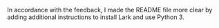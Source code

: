 In accordance with the feedback, I made the README file more clear by adding additional instructions to install Lark and use Python 3.
